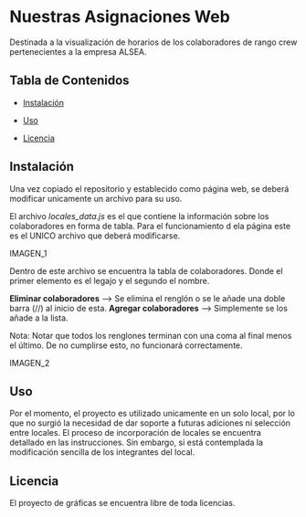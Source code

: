 # Nuestras Asignaciones Web

Destinada a la visualización de horarios de los colaboradores de rango crew pertenecientes a la empresa ALSEA. 



## Tabla de Contenidos

- [Instalación](#instalación)
- [Uso](#uso)

- [Licencia](#licencia)

## Instalación
Una vez copiado el repositorio y establecido como página web, se deberá modificar unicamente un archivo para su uso.

El archivo *locales_data.js* es el que contiene la información sobre los colaboradores en forma de tabla. 
Para el funcionamiento d ela página este es el UNICO archivo que deberá modificarse. 

IMAGEN_1

Dentro de este archivo se encuentra la tabla de colaboradores. 
Donde el primer elemento es el legajo y el segundo el nombre. 

**Eliminar colaboradores** --> Se elimina el renglón o se le añade una doble barra (//) al inicio de esta.
**Agregar colaboradores** --> Simplemente se los añade a la lista. 

Nota: Notar que todos los renglones terminan con una coma al final menos el último. De no cumplirse esto, no funcionará correctamente.

IMAGEN_2

## Uso

Por el momento, el proyecto es utilizado unicamente en un solo local, por lo que no surgió la necesidad de dar soporte a futuras adiciones ni selección entre locales. El proceso de incorporación de locales se encuentra detallado en las instrucciones.
Sin embargo, si está contemplada la modificación sencilla de los integrantes del local. 

## Licencia

El proyecto de gráficas se encuentra libre de toda licencias. 
